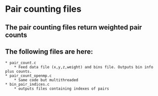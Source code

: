 # Pair counting files

## The pair counting files return weighted pair counts

## The following files are here:
    * pair_count.c
        * Feed data file (x,y,z,weight) and bins file. Outputs bin info plus counts.
    * pair_count_openmp.c
        * Same code but multithreaded
    * bin_pair_indices.c
        * outputs files containing indexes of pairs